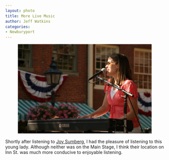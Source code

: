 ```yaml
---
layout: photo
title: More Live Music
author: Jeff Watkins
categories:
- Newburyport
---
```


<figure><img class="photo" src="/photos/IMG_2019.jpg"></figure>

Shortly after listening to [Joy Sumberg][1], I had the pleasure of listening
to this young lady. Although neither was on the Main Stage, I think their
location on Inn St. was much more conducive to enjoyable listening.

[1]: /2005/07/live-music-at-yankee-homecoming

